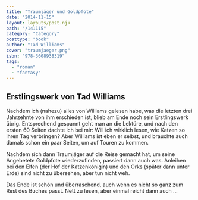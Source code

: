 ```yaml
---
title: "Traumjäger und Goldpfote"
date: "2014-11-15"
layout: layouts/post.njk
path: "/141115"
category: "Category"
posttype: "book"
author: "Tad Williams"
cover: "traumjaeger.png"
isbn: "978-3608938319"
tags:
  - "roman"
  - "fantasy"
---
```


## Erstlingswerk von Tad Williams

Nachdem ich (nahezu) alles von Williams gelesen habe, was die letzten drei Jahrzehnte von ihm erschieden ist,
blieb am Ende noch sein Erstlingswerk übrig. Entsprechend gespannt geht man an die Lektüre, und nach den ersten
60 Seiten dachte ich bei mir: Will ich wirklich lesen, wie Katzen so ihren Tag verbringen? Aber Williams ist
eben er selbst, und brauchte auch damals schon ein paar Seiten, um auf Touren zu kommen.

Nachdem sich dann Traumjäger auf die Reise gemacht hat, um seine Angebetete Goldpfote wiederzufinden, passiert
dann auch was. Anleihen bei den Elfen (der Hof der Katzenkönigin) und den Orks (später dann unter Erde) sind
nicht zu übersehen, aber tun nicht weh.

Das Ende ist schön und überraschend, auch wenn es nicht so ganz zum Rest des Buches passt. Nett zu lesen, aber
einmal reicht dann auch ...
